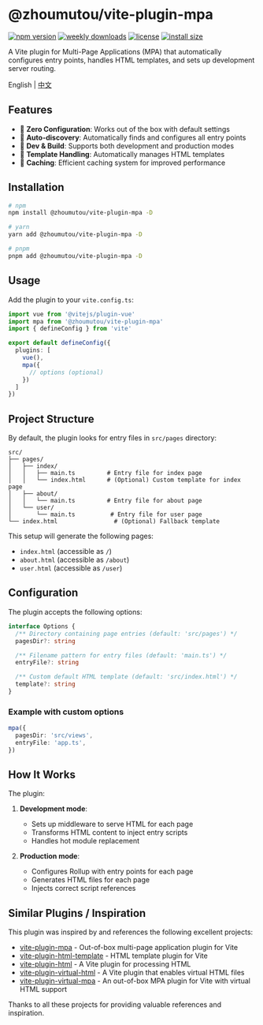 # @zhoumutou/vite-plugin-mpa

[![npm version](https://img.shields.io/npm/v/@zhoumutou/vite-plugin-mpa.svg)](https://www.npmjs.com/package/@zhoumutou/vite-plugin-mpa)
[![weekly downloads](https://img.shields.io/npm/dw/@zhoumutou/vite-plugin-mpa)](https://www.npmjs.com/package/@zhoumutou/vite-plugin-mpa)
[![license](https://img.shields.io/npm/l/@zhoumutou/vite-plugin-mpa)](https://github.com/zhoumutou/vite-plugin-mpa/blob/main/LICENSE)
[![install size](https://packagephobia.com/badge?p=@zhoumutou/vite-plugin-mpa)](https://packagephobia.com/result?p=@zhoumutou/vite-plugin-mpa)

A Vite plugin for Multi-Page Applications (MPA) that automatically configures entry points, handles HTML templates, and sets up development server routing.

English | [中文](./README.zh_CN.md)

## Features

- 🚀 **Zero Configuration**: Works out of the box with default settings
- 📂 **Auto-discovery**: Automatically finds and configures all entry points
- 🔄 **Dev & Build**: Supports both development and production modes
- 📄 **Template Handling**: Automatically manages HTML templates
- 💾 **Caching**: Efficient caching system for improved performance

## Installation

```bash
# npm
npm install @zhoumutou/vite-plugin-mpa -D

# yarn
yarn add @zhoumutou/vite-plugin-mpa -D

# pnpm
pnpm add @zhoumutou/vite-plugin-mpa -D
```

## Usage

Add the plugin to your `vite.config.ts`:

```typescript
import vue from '@vitejs/plugin-vue'
import mpa from '@zhoumutou/vite-plugin-mpa'
import { defineConfig } from 'vite'

export default defineConfig({
  plugins: [
    vue(),
    mpa({
      // options (optional)
    })
  ]
})
```

## Project Structure

By default, the plugin looks for entry files in `src/pages` directory:

```
src/
├── pages/
│   ├── index/
│   │   ├── main.ts         # Entry file for index page
│   │   └── index.html      # (Optional) Custom template for index page
│   ├── about/
│   │   └── main.ts         # Entry file for about page
│   └── user/
│       └── main.ts          # Entry file for user page
└── index.html                # (Optional) Fallback template
```

This setup will generate the following pages:

- `index.html` (accessible as `/`)
- `about.html` (accessible as `/about`)
- `user.html` (accessible as `/user`)

## Configuration

The plugin accepts the following options:

```typescript
interface Options {
  /** Directory containing page entries (default: 'src/pages') */
  pagesDir?: string

  /** Filename pattern for entry files (default: 'main.ts') */
  entryFile?: string

  /** Custom default HTML template (default: 'src/index.html') */
  template?: string
}
```

### Example with custom options

```typescript
mpa({
  pagesDir: 'src/views',
  entryFile: 'app.ts',
})
```

## How It Works

The plugin:

1. **Development mode**:
   - Sets up middleware to serve HTML for each page
   - Transforms HTML content to inject entry scripts
   - Handles hot module replacement

2. **Production mode**:
   - Configures Rollup with entry points for each page
   - Generates HTML files for each page
   - Injects correct script references

## Similar Plugins / Inspiration

This plugin was inspired by and references the following excellent projects:

- [vite-plugin-mpa](https://github.com/IndexXuan/vite-plugin-mpa) - Out-of-box multi-page application plugin for Vite
- [vite-plugin-html-template](https://github.com/IndexXuan/vite-plugin-html-template) - HTML template plugin for Vite
- [vite-plugin-html](https://github.com/vbenjs/vite-plugin-html) - A Vite plugin for processing HTML
- [vite-plugin-virtual-html](https://github.com/windsonR/vite-plugin-virtual-html) - A Vite plugin that enables virtual HTML files
- [vite-plugin-virtual-mpa](https://github.com/emosheeep/vite-plugin-virtual-mpa) - An out-of-box MPA plugin for Vite with virtual HTML support

Thanks to all these projects for providing valuable references and inspiration.
